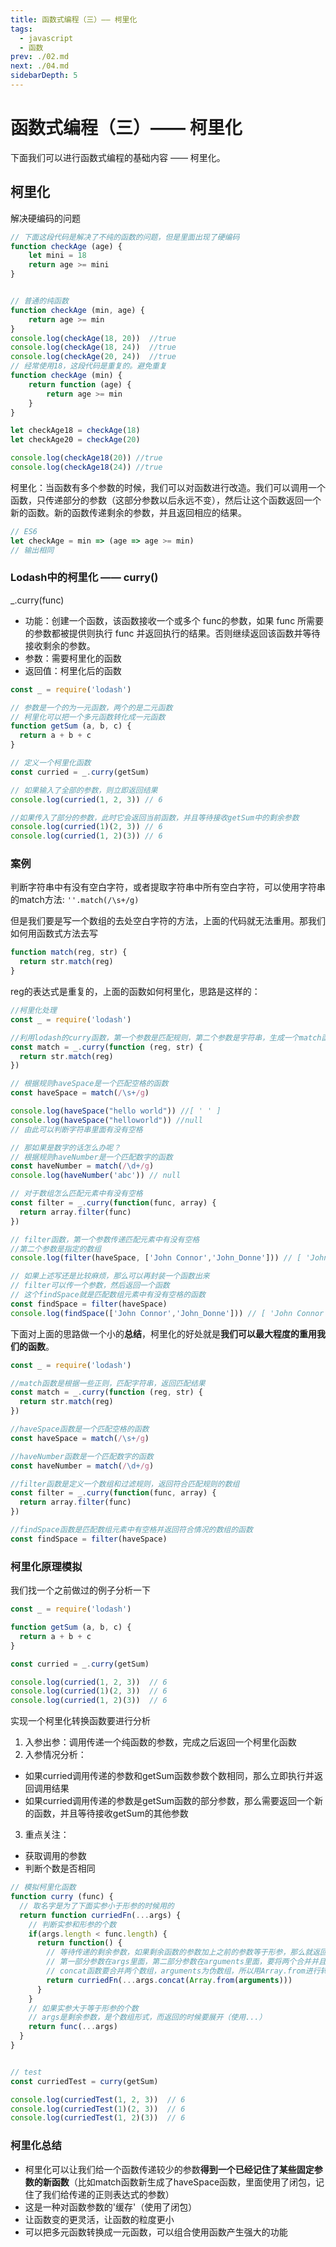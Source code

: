 ```yaml
---
title: 函数式编程（三）—— 柯里化
tags: 
  - javascript
  - 函数
prev: ./02.md
next: ./04.md
sidebarDepth: 5
---
```

# 函数式编程（三）—— 柯里化

下面我们可以进行函数式编程的基础内容 —— 柯里化。

##  柯里化
解决硬编码的问题
```js
// 下面这段代码是解决了不纯的函数的问题，但是里面出现了硬编码
function checkAge (age) { 
    let mini = 18
    return age >= mini 
}


// 普通的纯函数
function checkAge (min, age) {
    return age >= min
}
console.log(checkAge(18, 20))  //true
console.log(checkAge(18, 24))  //true
console.log(checkAge(20, 24))  //true
// 经常使用18，这段代码是重复的。避免重复
function checkAge (min) {
    return function (age) {
        return age >= min
    }
}

let checkAge18 = checkAge(18)
let checkAge20 = checkAge(20)

console.log(checkAge18(20)) //true
console.log(checkAge18(24)) //true
```

柯里化：当函数有多个参数的时候，我们可以对函数进行改造。我们可以调用一个函数，只传递部分的参数（这部分参数以后永远不变），然后让这个函数返回一个新的函数。新的函数传递剩余的参数，并且返回相应的结果。

```js
// ES6
let checkAge = min => (age => age >= min)
// 输出相同
```

### Lodash中的柯里化 —— curry()
_.curry(func)

- 功能：创建一个函数，该函数接收一个或多个 func的参数，如果 func 所需要的参数都被提供则执行 func 并返回执行的结果。否则继续返回该函数并等待接收剩余的参数。
- 参数：需要柯里化的函数
- 返回值：柯里化后的函数

```js
const _ = require('lodash')

// 参数是一个的为一元函数，两个的是二元函数
// 柯里化可以把一个多元函数转化成一元函数
function getSum (a, b, c) {
  return a + b + c
}

// 定义一个柯里化函数
const curried = _.curry(getSum)

// 如果输入了全部的参数，则立即返回结果
console.log(curried(1, 2, 3)) // 6

//如果传入了部分的参数，此时它会返回当前函数，并且等待接收getSum中的剩余参数
console.log(curried(1)(2, 3)) // 6
console.log(curried(1, 2)(3)) // 6
```

### 案例
判断字符串中有没有空白字符，或者提取字符串中所有空白字符，可以使用字符串的match方法:
`''.match(/\s+/g)`

但是我们要是写一个数组的去处空白字符的方法，上面的代码就无法重用。那我们如何用函数式方法去写

```js
function match(reg, str) {
  return str.match(reg)
}
```
reg的表达式是重复的，上面的函数如何柯里化，思路是这样的：
```js
//柯里化处理
const _ = require('lodash')

//利用lodash的curry函数，第一个参数是匹配规则，第二个参数是字符串，生成一个match函数
const match = _.curry(function (reg, str) {
  return str.match(reg)
})

// 根据规则haveSpace是一个匹配空格的函数
const haveSpace = match(/\s+/g)

console.log(haveSpace("hello world")) //[ ' ' ]
console.log(haveSpace("helloworld")) //null
// 由此可以判断字符串里面有没有空格

// 那如果是数字的话怎么办呢？
// 根据规则haveNumber是一个匹配数字的函数
const haveNumber = match(/\d+/g)
console.log(haveNumber('abc')) // null

// 对于数组怎么匹配元素中有没有空格
const filter = _.curry(function(func, array) {
  return array.filter(func)
})

// filter函数，第一个参数传递匹配元素中有没有空格
//第二个参数是指定的数组
console.log(filter(haveSpace, ['John Connor','John_Donne'])) // [ 'John Connor' ]

// 如果上述写还是比较麻烦，那么可以再封装一个函数出来
// filter可以传一个参数，然后返回一个函数
// 这个findSpace就是匹配数组元素中有没有空格的函数
const findSpace = filter(haveSpace)
console.log(findSpace(['John Connor','John_Donne'])) // [ 'John Connor' ]
```

下面对上面的思路做一个小的**总结**，柯里化的好处就是**我们可以最大程度的重用我们的函数**。
```js
const _ = require('lodash')

//match函数是根据一些正则，匹配字符串，返回匹配结果
const match = _.curry(function (reg, str) {
  return str.match(reg)
})

//haveSpace函数是一个匹配空格的函数
const haveSpace = match(/\s+/g)

//haveNumber函数是一个匹配数字的函数
const haveNumber = match(/\d+/g)

//filter函数是定义一个数组和过滤规则，返回符合匹配规则的数组
const filter = _.curry(function(func, array) {
  return array.filter(func)
})

//findSpace函数是匹配数组元素中有空格并返回符合情况的数组的函数
const findSpace = filter(haveSpace)
```

### 柯里化原理模拟
我们找一个之前做过的例子分析一下
```js
const _ = require('lodash')

function getSum (a, b, c) {
  return a + b + c
}

const curried = _.curry(getSum)

console.log(curried(1, 2, 3))  // 6
console.log(curried(1)(2, 3))  // 6
console.log(curried(1, 2)(3))  // 6
```
实现一个柯里化转换函数要进行分析
1. 入参出参：调用传递一个纯函数的参数，完成之后返回一个柯里化函数
2. 入参情况分析：
- 如果curried调用传递的参数和getSum函数参数个数相同，那么立即执行并返回调用结果
- 如果curried调用传递的参数是getSum函数的部分参数，那么需要返回一个新的函数，并且等待接收getSum的其他参数
3. 重点关注：
- 获取调用的参数
- 判断个数是否相同

```js
// 模拟柯里化函数
function curry (func) {
  // 取名字是为了下面实参小于形参的时候用的
  return function curriedFn(...args) {
    // 判断实参和形参的个数
    if(args.length < func.length) {
      return function() {
        // 等待传递的剩余参数，如果剩余函数的参数加上之前的参数等于形参，那么就返回func
        // 第一部分参数在args里面，第二部分参数在arguments里面，要将两个合并并且展开传递（使用...）
        // concat函数要合并两个数组，arguments为伪数组，所以用Array.from进行转换
        return curriedFn(...args.concat(Array.from(arguments)))
      }
    }
    // 如果实参大于等于形参的个数
    // args是剩余参数，是个数组形式，而返回的时候要展开（使用...）
    return func(...args)
  }
}


// test
const curriedTest = curry(getSum)

console.log(curriedTest(1, 2, 3))  // 6
console.log(curriedTest(1)(2, 3))  // 6
console.log(curriedTest(1, 2)(3))  // 6
```

### 柯里化总结
- 柯里化可以让我们给一个函数传递较少的参数**得到一个已经记住了某些固定参数的新函数**（比如match函数新生成了haveSpace函数，里面使用了闭包，记住了我们给传递的正则表达式的参数）
- 这是一种对函数参数的'缓存'（使用了闭包）
- 让函数变的更灵活，让函数的粒度更小
- 可以把多元函数转换成一元函数，可以组合使用函数产生强大的功能

